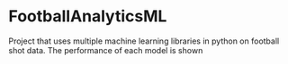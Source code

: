 # FootballAnalyticsML
Project that uses multiple machine learning libraries in python on football shot data. The performance of each model is shown
